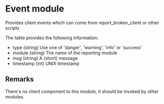 Event module
==============

Provides client events which can come from report_broken_client or other scripts

The table provides the following information:

* type (string) Use one of 'danger', 'warning', 'info' or 'success'
* module (string) The name of the reporting module
* msg (string) A (short) message
* timestamp (int) UNIX timestamp

Remarks
---

There's no client component to this module, it should be invoked by other modules.